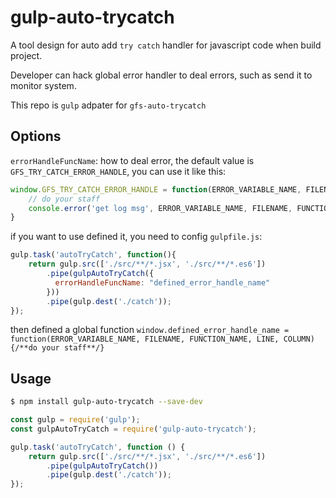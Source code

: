 # gulp-auto-trycatch
A tool design for auto add `try catch` handler for javascript code when build project.  

Developer can hack global error handler to deal errors, such as send it to monitor system.

This repo is `gulp` adpater for `gfs-auto-trycatch`
## Options
`errorHandleFuncName`: how to deal error, the default value is `GFS_TRY_CATCH_ERROR_HANDLE`,
you can use it like this:
```javascript
window.GFS_TRY_CATCH_ERROR_HANDLE = function(ERROR_VARIABLE_NAME, FILENAME, FUNCTION_NAME, LINE, COLUMN){
    // do your staff
    console.error('get log msg', ERROR_VARIABLE_NAME, FILENAME, FUNCTION_NAME, LINE, COLUMN)
}
```
if you want to use defined it, you need to config `gulpfile.js`:
```javascript
gulp.task('autoTryCatch', function(){
    return gulp.src(['./src/**/*.jsx', './src/**/*.es6'])
        .pipe(gulpAutoTryCatch({
          errorHandleFuncName: "defined_error_handle_name"
        }))
        .pipe(gulp.dest('./catch'));
});
```
then defined a global function `window.defined_error_handle_name = function(ERROR_VARIABLE_NAME, FILENAME, FUNCTION_NAME, LINE, COLUMN){/**do your staff**/}`

## Usage
```bash
$ npm install gulp-auto-trycatch --save-dev
```

```javascript
const gulp = require('gulp');
const gulpAutoTryCatch = require('gulp-auto-trycatch');

gulp.task('autoTryCatch', function () {
    return gulp.src(['./src/**/*.jsx', './src/**/*.es6'])
        .pipe(gulpAutoTryCatch())
        .pipe(gulp.dest('./catch'));
});
```
